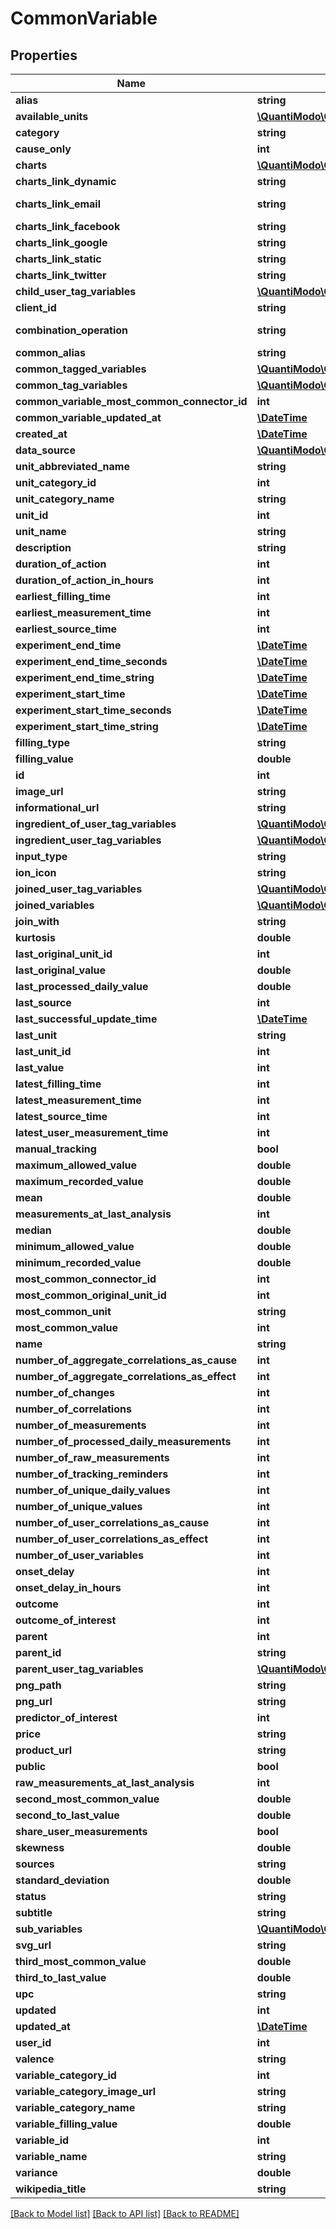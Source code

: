 # CommonVariable

## Properties
Name | Type | Description | Notes
------------ | ------------- | ------------- | -------------
**alias** | **string** | Example: | 
**available_units** | [**\QuantiModo\Client\Model\Unit[]**](Unit.md) |  | 
**category** | **string** | Example: Sleep | [optional] 
**cause_only** | **int** | A value of 1 indicates that this variable is generally a cause in a causal relationship.  An example of a causeOnly variable would be a variable such as Cloud Cover which would generally not be influenced by the behaviour of the user. | 
**charts** | [**\QuantiModo\Client\Model\Chart[]**](Chart.md) |  | [optional] 
**charts_link_dynamic** | **string** | Example: https://local.quantimo.do/ionic/Modo/www/#/app/charts/Barometric%20Pressure?variableName&#x3D;Barometric%20Pressure&amp;userId&#x3D;230&amp;pngUrl&#x3D;https%3A%2F%2Fapp.quantimo.do%2Fionic%2FModo%2Fwww%2Fimg%2Fvariable_categories%2Fenvironment.png | 
**charts_link_email** | **string** | Example: mailto:?subject&#x3D;Check%20out%20my%20Barometric%20Pressure%20data%21&amp;body&#x3D;See%20my%20Barometric%20Pressure%20history%20at%20https%3A%2F%2Flocal.quantimo.do%2Fapi%2Fv2%2Fcharts%3FvariableName%3DBarometric%2520Pressure%26userId%3D230%26pngUrl%3Dhttps%253A%252F%252Fapp.quantimo.do%252Fionic%252FModo%252Fwww%252Fimg%252Fvariable_categories%252Fenvironment.png%0A%0AHave%20a%20great%20day! | 
**charts_link_facebook** | **string** | Example: https://www.facebook.com/sharer/sharer.php?u&#x3D;https%3A%2F%2Flocal.quantimo.do%2Fapi%2Fv2%2Fcharts%3FvariableName%3DBarometric%2520Pressure%26userId%3D230%26pngUrl%3Dhttps%253A%252F%252Fapp.quantimo.do%252Fionic%252FModo%252Fwww%252Fimg%252Fvariable_categories%252Fenvironment.png | 
**charts_link_google** | **string** | Example: https://plus.google.com/share?url&#x3D;https%3A%2F%2Flocal.quantimo.do%2Fapi%2Fv2%2Fcharts%3FvariableName%3DBarometric%2520Pressure%26userId%3D230%26pngUrl%3Dhttps%253A%252F%252Fapp.quantimo.do%252Fionic%252FModo%252Fwww%252Fimg%252Fvariable_categories%252Fenvironment.png | 
**charts_link_static** | **string** | Example: https://local.quantimo.do/api/v2/charts?variableName&#x3D;Barometric%20Pressure&amp;userId&#x3D;230&amp;pngUrl&#x3D;https%3A%2F%2Fapp.quantimo.do%2Fionic%2FModo%2Fwww%2Fimg%2Fvariable_categories%2Fenvironment.png | 
**charts_link_twitter** | **string** | Example: https://twitter.com/home?status&#x3D;Check%20out%20my%20Barometric%20Pressure%20data%21%20https%3A%2F%2Flocal.quantimo.do%2Fapi%2Fv2%2Fcharts%3FvariableName%3DBarometric%2520Pressure%26userId%3D230%26pngUrl%3Dhttps%253A%252F%252Fapp.quantimo.do%252Fionic%252FModo%252Fwww%252Fimg%252Fvariable_categories%252Fenvironment.png%20%40quantimodo | 
**child_user_tag_variables** | [**\QuantiModo\Client\Model\UserVariableArray**](UserVariableArray.md) |  | 
**client_id** | **string** | Example: local | 
**combination_operation** | **string** | Way to aggregate measurements over time. Options are \&quot;MEAN\&quot; or \&quot;SUM\&quot;. SUM should be used for things like minutes of exercise.  If you use MEAN for exercise, then a person might exercise more minutes in one day but add separate measurements that were smaller.  So when we are doing correlational analysis, we would think that the person exercised less that day even though they exercised more.  Conversely, we must use MEAN for things such as ratings which cannot be SUMMED. | 
**common_alias** | **string** | Example: Mood_(psychology) | [optional] 
**common_tagged_variables** | [**\QuantiModo\Client\Model\CommonVariableArray**](CommonVariableArray.md) |  | 
**common_tag_variables** | [**\QuantiModo\Client\Model\CommonVariableArray**](CommonVariableArray.md) |  | 
**common_variable_most_common_connector_id** | **int** | Example: 13 | 
**common_variable_updated_at** | [**\DateTime**](\DateTime.md) | Example: 2017-07-30 20:47:38 | 
**created_at** | [**\DateTime**](\DateTime.md) | Example: 2014-10-23 03:41:06 | [optional] 
**data_source** | [**\QuantiModo\Client\Model\DataSource**](DataSource.md) |  | 
**unit_abbreviated_name** | **string** | Abbreviated name of the default unit for the variable | 
**unit_category_id** | **int** | Example: 1 | [optional] 
**unit_category_name** | **string** | Example: Duration | [optional] 
**unit_id** | **int** | Id of the default unit for the variable | 
**unit_name** | **string** | Example: Hours | [optional] 
**description** | **string** | Example: positive | [optional] 
**duration_of_action** | **int** | The amount of time over which a predictor/stimulus event can exert an observable influence on an outcome variable value. For instance, aspirin (stimulus/predictor) typically decreases headache severity for approximately four hours (duration of action) following the onset delay. | 
**duration_of_action_in_hours** | **int** | Example: 168 | [optional] 
**earliest_filling_time** | **int** | Example: 1362099600 | 
**earliest_measurement_time** | **int** | Earliest measurement time | 
**earliest_source_time** | **int** | Example: 1334473200 | 
**experiment_end_time** | [**\DateTime**](\DateTime.md) | Example: | 
**experiment_end_time_seconds** | [**\DateTime**](\DateTime.md) | Example: | 
**experiment_end_time_string** | [**\DateTime**](\DateTime.md) | Example: | 
**experiment_start_time** | [**\DateTime**](\DateTime.md) | Example: | 
**experiment_start_time_seconds** | [**\DateTime**](\DateTime.md) | Example: | 
**experiment_start_time_string** | [**\DateTime**](\DateTime.md) | Example: | 
**filling_type** | **string** | Example: | 
**filling_value** | **double** | When it comes to analysis to determine the effects of this variable, knowing when it did not occur is as important as knowing when it did occur. For example, if you are tracking a medication, it is important to know when you did not take it, but you do not have to log zero values for all the days when you haven&#39;t taken it. Hence, you can specify a filling value (typically 0) to insert whenever data is missing. | 
**id** | **int** | Variable ID | [optional] 
**image_url** | **string** |  | [optional] 
**informational_url** | **string** | Example: | 
**ingredient_of_user_tag_variables** | [**\QuantiModo\Client\Model\UserVariableArray**](UserVariableArray.md) |  | 
**ingredient_user_tag_variables** | [**\QuantiModo\Client\Model\UserVariableArray**](UserVariableArray.md) |  | 
**input_type** | **string** | Example: slider | [optional] 
**ion_icon** | **string** |  | [optional] 
**joined_user_tag_variables** | [**\QuantiModo\Client\Model\UserVariableArray**](UserVariableArray.md) |  | 
**joined_variables** | [**\QuantiModo\Client\Model\CommonVariable[]**](CommonVariable.md) | Array of Variables that are joined with this Variable | 
**join_with** | **string** | The Variable this Variable should be joined with. If the variable is joined with some other variable then it is not shown to user in the list of variables. | 
**kurtosis** | **double** | Example: 10.764488721491 | [optional] 
**last_original_unit_id** | **int** | Example: 47 | 
**last_original_value** | **double** | Example: 100900 | 
**last_processed_daily_value** | **double** | Example: 100900 | 
**last_source** | **int** | Last source | 
**last_successful_update_time** | [**\DateTime**](\DateTime.md) | Example: 2017-02-08 17:43:01 | 
**last_unit** | **string** | Last unit | 
**last_unit_id** | **int** | Example: 47 | 
**last_value** | **int** | Last value | 
**latest_filling_time** | **int** | Example: 1501722000 | 
**latest_measurement_time** | **int** | Latest measurement time | 
**latest_source_time** | **int** | Example: 1501722000 | 
**latest_user_measurement_time** | **int** | Example: 1501722000 | 
**manual_tracking** | **bool** | Example: 1 | [optional] 
**maximum_allowed_value** | **double** | The maximum allowed value for measurements. While you can record a value above this maximum, it will be excluded from the correlation analysis. | 
**maximum_recorded_value** | **double** | Example: 104700 | 
**mean** | **double** | Example: 2202.3886251393 | [optional] 
**measurements_at_last_analysis** | **int** | Example: 9795 | 
**median** | **double** | Example: 2255.9284755781 | [optional] 
**minimum_allowed_value** | **double** | The minimum allowed value for measurements. While you can record a value below this minimum, it will be excluded from the correlation analysis. | 
**minimum_recorded_value** | **double** | Example: 1008.74 | 
**most_common_connector_id** | **int** | Example: 7 | [optional] 
**most_common_original_unit_id** | **int** | Example: 2 | [optional] 
**most_common_unit** | **string** | Most common unit | 
**most_common_value** | **int** | Most common value | 
**name** | **string** | User-defined variable display name. | 
**number_of_aggregate_correlations_as_cause** | **int** | Example: 386 | [optional] 
**number_of_aggregate_correlations_as_effect** | **int** | Example: 2074 | [optional] 
**number_of_changes** | **int** | Example: 1317 | 
**number_of_correlations** | **int** | Number of correlations | 
**number_of_measurements** | **int** | Example: 308554 | [optional] 
**number_of_processed_daily_measurements** | **int** | Example: 1364 | 
**number_of_raw_measurements** | **int** | Number of measurements | 
**number_of_tracking_reminders** | **int** | Example: 6 | [optional] 
**number_of_unique_daily_values** | **int** | Example: 283 | 
**number_of_unique_values** | **int** | Example: 74 | [optional] 
**number_of_user_correlations_as_cause** | **int** | Example: 155 | 
**number_of_user_correlations_as_effect** | **int** | Example: 0 | 
**number_of_user_variables** | **int** | Example: 307 | [optional] 
**onset_delay** | **int** | The amount of time in seconds that elapses after the predictor/stimulus event before the outcome as perceived by a self-tracker is known as the onset delay. For example, the onset delay between the time a person takes an aspirin (predictor/stimulus event) and the time a person perceives a change in their headache severity (outcome) is approximately 30 minutes. | 
**onset_delay_in_hours** | **int** | Example: 0 | 
**outcome** | **int** | Outcome variables (those with &#x60;outcome&#x60; &#x3D;&#x3D; 1) are variables for which a human would generally want to identify the influencing factors. These include symptoms of illness, physique, mood, cognitive performance, etc.  Generally correlation calculations are only performed on outcome variables. | 
**outcome_of_interest** | **int** | Example: 0 | 
**parent** | **int** | Id of the parent variable if this variable has any parent | 
**parent_id** | **string** | Example: | 
**parent_user_tag_variables** | [**\QuantiModo\Client\Model\UserVariableArray**](UserVariableArray.md) |  | 
**png_path** | **string** | Example: img/variable_categories/sleep.png | [optional] 
**png_url** | **string** | Example: https://app.quantimo.do/ionic/Modo/www/img/variable_categories/sleep.png | [optional] 
**predictor_of_interest** | **int** | Example: 0 | 
**price** | **string** | Example: | 
**product_url** | **string** | Example: | 
**public** | **bool** | Example: 1 | [optional] 
**raw_measurements_at_last_analysis** | **int** | The number of measurements that a given user had for this variable the last time a correlation calculation was performed. Generally correlation values are only updated once the current number of measurements for a variable is more than 10% greater than the rawMeasurementsAtLastAnalysis.  This avoids a computationally-demanding recalculation when there&#39;s not enough new data to make a significant difference in the correlation. | 
**second_most_common_value** | **double** | Example: 8 | [optional] 
**second_to_last_value** | **double** | Example: 101800 | 
**share_user_measurements** | **bool** | Example: false | 
**skewness** | **double** | Example: 0.2461351905455 | [optional] 
**sources** | **string** | Comma-separated list of source names to limit variables to those sources | 
**standard_deviation** | **double** | Example: 1840.535129803 | [optional] 
**status** | **string** | Example: UPDATED | 
**subtitle** | **string** | Based on sort filter and can be shown beneath variable name on search list | [optional] 
**sub_variables** | [**\QuantiModo\Client\Model\CommonVariable[]**](CommonVariable.md) | Array of Variables that are sub variables to this Variable | 
**svg_url** | **string** | Example: https://app.quantimo.do/ionic/Modo/www/img/variable_categories/sleep.svg | [optional] 
**third_most_common_value** | **double** | Example: 7 | [optional] 
**third_to_last_value** | **double** | Example: 102000 | 
**upc** | **string** | Universal product code or similar | [optional] 
**updated** | **int** | When this variable or its settings were last updated | 
**updated_at** | [**\DateTime**](\DateTime.md) | Example: 2017-07-31 03:57:06 | [optional] 
**user_id** | **int** | Example: 230 | 
**valence** | **string** | Example: positive | [optional] 
**variable_category_id** | **int** | Example: 6 | [optional] 
**variable_category_image_url** | **string** | Example: https://maxcdn.icons8.com/Color/PNG/96/Household/sleeping_in_bed-96.png | [optional] 
**variable_category_name** | **string** | Variable category like Mood, Sleep, Physical Activity, Treatment, Symptom, etc. | 
**variable_filling_value** | **double** | Example: -1 | 
**variable_id** | **int** | Example: 96380 | 
**variable_name** | **string** | Example: Sleep Duration | [optional] 
**variance** | **double** | Example: 115947037.40816 | [optional] 
**wikipedia_title** | **string** | Example: | 

[[Back to Model list]](../README.md#documentation-for-models) [[Back to API list]](../README.md#documentation-for-api-endpoints) [[Back to README]](../README.md)


